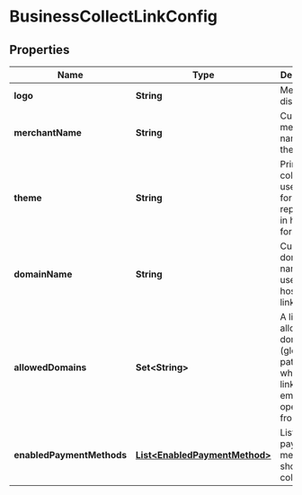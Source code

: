 

# BusinessCollectLinkConfig


## Properties

| Name | Type | Description | Notes |
|------------ | ------------- | ------------- | -------------|
|**logo** | **String** | Merchant&#39;s display logo |  [optional] |
|**merchantName** | **String** | Custom merchant name for the link |  [optional] |
|**theme** | **String** | Primary color to be used in the form represented in hex format |  [optional] |
|**domainName** | **String** | Custom domain name to be used for hosting the link |  [optional] |
|**allowedDomains** | **Set&lt;String&gt;** | A list of allowed domains (glob patterns) where this link can be embedded / opened from |  |
|**enabledPaymentMethods** | [**List&lt;EnabledPaymentMethod&gt;**](EnabledPaymentMethod.md) | List of payment methods shown on collect UI |  |



